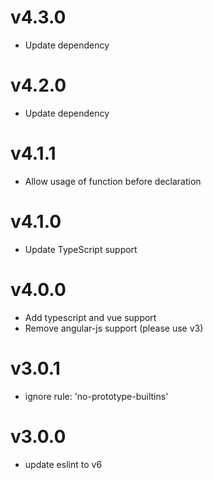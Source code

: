 # v4.3.0
- Update dependency


# v4.2.0
- Update dependency


# v4.1.1
- Allow usage of function before declaration


# v4.1.0
- Update TypeScript support


# v4.0.0

- Add typescript and vue support
- Remove angular-js support (please use v3)


# v3.0.1

- ignore rule: 'no-prototype-builtins'


# v3.0.0

- update eslint to v6
